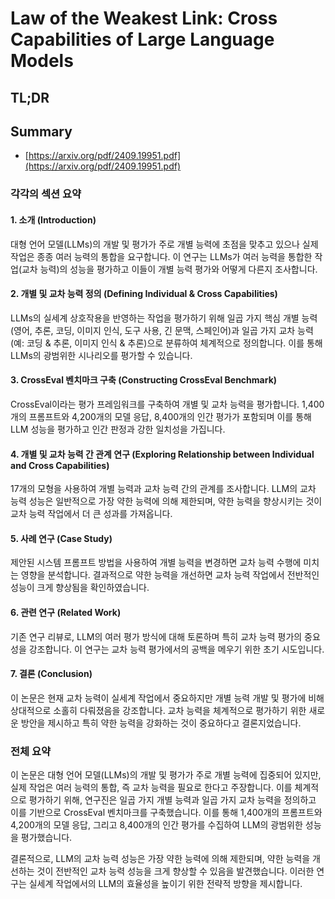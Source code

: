 # Law of the Weakest Link: Cross Capabilities of Large Language Models
## TL;DR
## Summary
- [https://arxiv.org/pdf/2409.19951.pdf](https://arxiv.org/pdf/2409.19951.pdf)

### 각각의 섹션 요약

#### 1. 소개 (Introduction)
대형 언어 모델(LLMs)의 개발 및 평가가 주로 개별 능력에 초점을 맞추고 있으나 실제 작업은 종종 여러 능력의 통합을 요구합니다. 이 연구는 LLMs가 여러 능력을 통합한 작업(교차 능력)의 성능을 평가하고 이들이 개별 능력 평가와 어떻게 다른지 조사합니다.

#### 2. 개별 및 교차 능력 정의 (Defining Individual & Cross Capabilities)
LLMs의 실세계 상호작용을 반영하는 작업을 평가하기 위해 일곱 가지 핵심 개별 능력(영어, 추론, 코딩, 이미지 인식, 도구 사용, 긴 문맥, 스페인어)과 일곱 가지 교차 능력(예: 코딩 & 추론, 이미지 인식 & 추론)으로 분류하여 체계적으로 정의합니다. 이를 통해 LLMs의 광범위한 시나리오를 평가할 수 있습니다.

#### 3. CrossEval 벤치마크 구축 (Constructing CrossEval Benchmark)
CrossEval이라는 평가 프레임워크를 구축하여 개별 및 교차 능력을 평가합니다. 1,400개의 프롬프트와 4,200개의 모델 응답, 8,400개의 인간 평가가 포함되며 이를 통해 LLM 성능을 평가하고 인간 판정과 강한 일치성을 가집니다.

#### 4. 개별 및 교차 능력 간 관계 연구 (Exploring Relationship between Individual and Cross Capabilities)
17개의 모형을 사용하여 개별 능력과 교차 능력 간의 관계를 조사합니다. LLM의 교차 능력 성능은 일반적으로 가장 약한 능력에 의해 제한되며, 약한 능력을 향상시키는 것이 교차 능력 작업에서 더 큰 성과를 가져옵니다.

#### 5. 사례 연구 (Case Study)
제안된 시스템 프롬프트 방법을 사용하여 개별 능력을 변경하면 교차 능력 수행에 미치는 영향을 분석합니다. 결과적으로 약한 능력을 개선하면 교차 능력 작업에서 전반적인 성능이 크게 향상됨을 확인하였습니다.

#### 6. 관련 연구 (Related Work)
기존 연구 리뷰로, LLM의 여러 평가 방식에 대해 토론하며 특히 교차 능력 평가의 중요성을 강조합니다. 이 연구는 교차 능력 평가에서의 공백을 메우기 위한 초기 시도입니다.

#### 7. 결론 (Conclusion)
이 논문은 현재 교차 능력이 실세계 작업에서 중요하지만 개별 능력 개발 및 평가에 비해 상대적으로 소홀히 다뤄졌음을 강조합니다. 교차 능력을 체계적으로 평가하기 위한 새로운 방안을 제시하고 특히 약한 능력을 강화하는 것이 중요하다고 결론지었습니다.

### 전체 요약

이 논문은 대형 언어 모델(LLMs)의 개발 및 평가가 주로 개별 능력에 집중되어 있지만, 실제 작업은 여러 능력의 통합, 즉 교차 능력을 필요로 한다고 주장합니다. 이를 체계적으로 평가하기 위해, 연구진은 일곱 가지 개별 능력과 일곱 가지 교차 능력을 정의하고 이를 기반으로 CrossEval 벤치마크를 구축했습니다. 이를 통해 1,400개의 프롬프트와 4,200개의 모델 응답, 그리고 8,400개의 인간 평가를 수집하여 LLM의 광범위한 성능을 평가했습니다.

결론적으로, LLM의 교차 능력 성능은 가장 약한 능력에 의해 제한되며, 약한 능력을 개선하는 것이 전반적인 교차 능력 성능을 크게 향상할 수 있음을 발견했습니다. 이러한 연구는 실세계 작업에서의 LLM의 효율성을 높이기 위한 전략적 방향을 제시합니다.